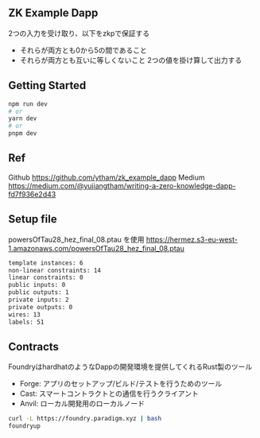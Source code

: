 ## ZK Example Dapp
2つの入力を受け取り、以下をzkpで保証する
- それらが両方とも0から5の間であること
- それらが両方とも互いに等しくないこと
2つの値を掛け算して出力する

## Getting Started
```bash
npm run dev
# or
yarn dev
# or
pnpm dev
```

## Ref
Github
https://github.com/ytham/zk_example_dapp
Medium
https://medium.com/@yujiangtham/writing-a-zero-knowledge-dapp-fd7f936e2d43

## Setup file
powersOfTau28_hez_final_08.ptau を使用
https://hermez.s3-eu-west-1.amazonaws.com/powersOfTau28_hez_final_08.ptau
```bash
template instances: 6
non-linear constraints: 14
linear constraints: 0
public inputs: 0
public outputs: 1
private inputs: 2
private outputs: 0
wires: 13
labels: 51
```

## Contracts
FoundryはhardhatのようなDappの開発環境を提供してくれるRust製のツール
- Forge: アプリのセットアップ/ビルド/テストを行うためのツール
- Cast: スマートコントラクトとの通信を行うクライアント
- Anvil: ローカル開発用のローカルノード
```bash
curl -L https://foundry.paradigm.xyz | bash
foundryup
```